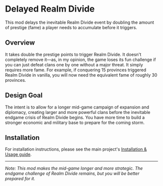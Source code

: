 # Delayed Realm Divide

This mod delays the inevitable Realm Divide event by doubling the amount of prestige (fame) a player needs to accumulate before it triggers.

## Overview

It takes double the prestige points to trigger Realm Divide. It doesn't completely remove it—as, in my opinion, the game loses its fun challenge if you can just defeat clans one by one without a major threat. It simply requires more fame. For example, if conquering 15 provinces triggered Realm Divide in vanilla, you will now need the equivalent fame of roughly 30 provinces.

## Design Goal

The intent is to allow for a longer mid-game campaign of expansion and diplomacy, creating larger and more powerful clans before the inevitable endgame crisis of Realm Divide begins. You have more time to build a stronger economic and military base to prepare for the coming storm.

## Installation

For installation instructions, please see the main project's [Installation & Usage guide](https://github.com/pureAliNajafi/TW_Shogun2_mods/blob/main/README.md#installation--usage).

---

*Note: This mod makes the mid-game longer and more strategic. The endgame challenge of Realm Divide remains, but you will be better prepared for it.*
